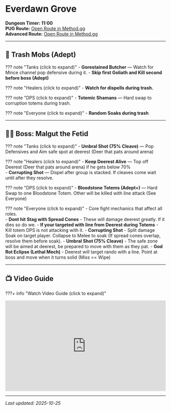 # Everdawn Grove

**Dungeon Timer: 11:00**  
**PUG Route:** [Open Route in Method.gg](https://www.method.gg/fellowship/route-planner/everdawn-grove#eJyFlEtPwkAUhf/LrDGZF4WyRAJuqgt0RUjT0Ak04oyZTjXE+N8darCt3iPbb27u65w7H+yVzTYbli3zrLD709w3weS3uRzfcDb6i5MWP2X5wtRm54tgfMRCXKLnx2p/CKbMnLeV3a+Ozp/OAfxKwE+59XMVYtL6UPjyXHBC96ForCPejjb/FOKgkJqAB9RZAjgqINCEqCHAeyMOZhe0YiKh8eQi5F3cjynXphVSchqLC35ogm+sbamSJFVXNZCgpymNU9JzrdZt9NI1x0cXzEu1w9agm5UpOQLvRvjthimyCZ2JXJxWFCUTaE5SOu24a3u4k26FA1lFQuPpdQXR8pHLtUYP6L40OjCNLlUjbXQK9VSovELlVYqqoMvXcCno9pOeAQcu5qS3hSaxpKO7Yx6qLruai+Ld1sFZs2piQ1Vh+//dUHFFJuv/Aa6u7+PZumid739QsO12xEo2Y9kpHKrd0nlTh5jljc3E5xdYFR4k)  
**Advanced Route:** [Open Route in Method.gg](https://www.method.gg/fellowship/route-planner/everdawn-grove#eJyFlM1uwjAQhN/FZyrFf4FwpAh6iXqgPSEURcSCqNSpHKcVqvruNVSAqs6o128dZ3dm1p/iTUzXa1EuqrL2u+MsDNFV95Wyd5kY/cX5GT+X1dz1bhvq6ELCUuLTGmNzwbNDu9tH15Rd8K3fLQ9dOKYD2aW+emlj+kO/r0OTuB6TgiWcdHuhj0MMg/dnmCGoYP9kWHQB/NVp/M1oDfplg0vCFROKcIPnwV7LHOPxP+4p8t0E4wJ6pLhIdsJSUCC1NfZAIwovMDAaBl97lXJef/g+dt4th9RdW/tUpY0z3y0z3jLnLbPesh2x+U1p5ug1N4tuODx10b222xNn7RnDCqwLk7MC23nD1DQFDJrGGz6+Tf/reIbTijdI4dPqmpGHJKhrVu7nUVAw8hJGUsJ3RRtILV0azYTXTHhdMH1ZWg2NA0trnkElNKT4MT+lYLMZiUZMRXmM+3a76ILrYzr6Lqby6xtzWjdF)

---

## 🧹 Trash Mobs (Adept)

??? note "Tanks (click to expand)"
    - **Gorestained Butcher** — Watch for Mince channel pop defensive during it.
    - **Skip first Goliath and Kill second before boss (Adept)** 

??? note "Healers (click to expand)"
    - **Watch for dispells during trash.** 

??? note "DPS (click to expand)"
    - **Totemic Shamans** — Hard swap to corruption totems during trash.  
    
??? note "Everyone (click to expand)"
    - **Random Soaks during trash** 
    
---

## 🧑‍💼 Boss: Malgut the Fetid

??? note "Tanks (click to expand)"
    - **Umbral Shot (75% Cleave)** — Pop Defensives and Aim safe spot at deerest (Deer that pats around arena)  

??? note "Healers (click to expand)"
    - **Keep Deerest Alive** — Top off Deerest (Deer that pats around arena) if he gets below 70%  
    - **Corrupting Shot** —  Dispel after group is stacked.  If cleaves come wait until after they resolve.

??? note "DPS (click to expand)"
    - **Bloodstone Totems (Adept+)** — Hard Swap to one Bloodstone Totem.  Other will be killed with line attack (See Everyone)

??? note "Everyone (click to expand)"
    - Core fight mechanics that affect all roles.  
    - **Dont hit Stag with Spread Cones** - These will damage deerest greatly.  If it dies so do we.
    - **If your targeted with line from Deerest during Totems** - Kill totem DPS is not attacking with it.
    - **Corrupting Shot** - Split damage Soak on target player.  Collapse to Melee to soak (If spread cones overlap, resolve them before soak).
    - **Umbral Shot (75% Cleave)** - The safe zone will be aimed at deerest, be prepared to move with them as they pat.
    - **God Rot Eclipse (Lethal Mech)** - Deerest will target rando with a line.  Point at boss and move when it turns solid (Miss == Wipe)

---

## 📺 Video Guide

???+ info "Watch Video Guide (click to expand)"
    <div style="position:relative;padding-bottom:56.25%;height:0;overflow:hidden;">
      <iframe 
        src="https://www.youtube.com/embed/_Fx_l3Oz70Q" 
        style="position:absolute;top:0;left:0;width:100%;height:100%;" 
        frameborder="0" allowfullscreen>
      </iframe>
    </div>

---

*Last updated: 2025-10-25*
